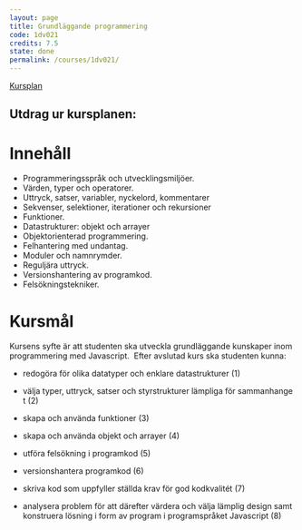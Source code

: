 ```yaml
---
layout: page
title: Grundläggande programmering
code: 1dv021
credits: 7.5
state: done
permalink: /courses/1dv021/
---
```


[Kursplan](/files/courseplan/1dv021.pdf)

Utdrag ur kursplanen:
---

Innehåll
===
- Programmeringsspråk och utvecklingsmiljöer.
- Värden, typer och operatorer.
- Uttryck, satser, variabler, nyckelord, kommentarer
- Sekvenser, selektioner, iterationer och rekursioner
- Funktioner.
- Datastrukturer: objekt och arrayer
- Objektorienterad programmering.
- Felhantering med undantag.
- Moduler och namnrymder.
- Reguljära uttryck.
- Versionshantering av programkod.
- Felsökningstekniker.

Kursmål
===
Kursens syfte är att studenten ska utveckla grundläggande kunskaper inom 
programmering med Javascript. 
Efter avslutad kurs ska studenten kunna:

- redogöra för olika datatyper och enklare datastrukturer (1)

- välja typer, uttryck, satser och styrstrukturer lämpliga för sammanhanget (2)

- skapa och använda funktioner (3)

- skapa och använda objekt och arrayer (4)

- utföra felsökning i programkod (5)

- versionshantera programkod (6)

- skriva kod som uppfyller ställda krav för god kodkvalitét (7)

- analysera problem för att därefter värdera och välja lämplig design samt 
konstruera lösning i form av program i programspråket Javascript (8)

